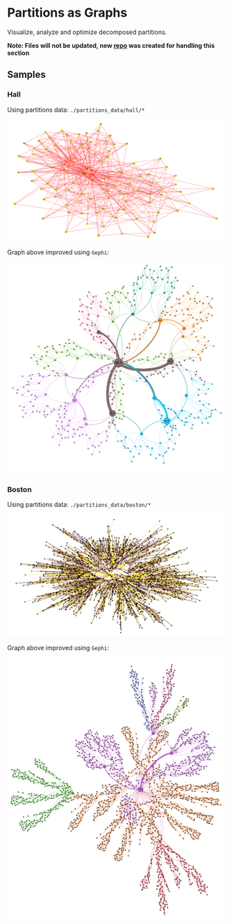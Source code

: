 # Partitions as Graphs

Visualize, analyze and optimize decomposed partitions.

**Note: Files will not be updated, new [repo](https://github.com/jnfran92/gard) was created for handling this section**

## Samples


### Hall
Using partitions data: `./partitions_data/hall/*`

 <img src="./imgs/hall.png" width="600">
 

Graph above improved using `Gephi`:

 <img src="./imgs/hall_gephi.png" width="600">


### Boston
Using partitions data: `./partitions_data/boston/*`

 <img src="./imgs/boston.png" width="600">

Graph above improved using `Gephi`:

<img src="./imgs/boston_gephi.png" width="600">